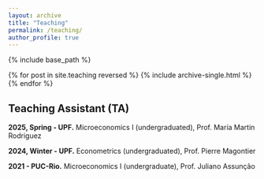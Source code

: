 ```yaml
---
layout: archive
title: "Teaching"
permalink: /teaching/
author_profile: true
---
```


{% include base_path %}

{% for post in site.teaching reversed %}
  {% include archive-single.html %}
{% endfor %}

## Teaching Assistant (TA)
**2025, Spring - UPF.** Microeconomics I (undergraduated), Prof.  María Martin Rodriguez 

**2024, Winter - UPF.** Econometrics (undergraduated), Prof.  Pierre Magontier

**2021 - PUC-Rio.** Microeconomics I (undergraduate), Prof. Juliano Assunção
